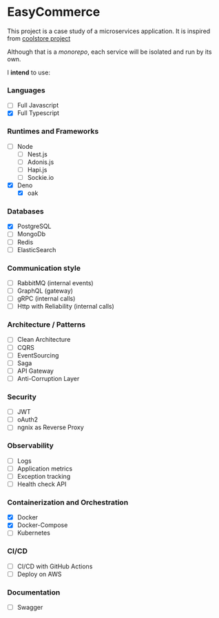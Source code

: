 # EasyCommerce

This project is a case study of a microservices application. It is inspired from [coolstore project](https://github.com/vietnam-devs/coolstore-microservices)

Although that is a _monorepo_, each service will be isolated and run by its own.
 
I **intend** to use:

### Languages
- [ ] Full Javascript
- [x] Full Typescript

### Runtimes and Frameworks
- [ ] Node
  - [ ] Nest.js
  - [ ] Adonis.js
  - [ ] Hapi.js
  - [ ] Sockie.io
- [x] Deno
  - [x] oak

### Databases
- [x] PostgreSQL
- [ ] MongoDb
- [ ] Redis
- [ ] ElasticSearch

### Communication style
- [ ] RabbitMQ (internal events)
- [ ] GraphQL (gateway)
- [ ] gRPC (internal calls)
- [ ] Http with Reliability (internal calls)

### Architecture / Patterns
- [ ] Clean Architecture
- [ ] CQRS
- [ ] EventSourcing
- [ ] Saga
- [ ] API Gateway
- [ ] Anti-Corruption Layer

### Security
- [ ] JWT
- [ ] oAuth2
- [ ] ngnix as Reverse Proxy

### Observability
- [ ] Logs
- [ ] Application metrics
- [ ] Exception tracking 
- [ ] Health check API

### Containerization and Orchestration
- [x] Docker
- [x] Docker-Compose
- [ ] Kubernetes 

### CI/CD
- [ ] CI/CD with GitHub Actions
- [ ] Deploy on AWS

### Documentation
- [ ] Swagger
